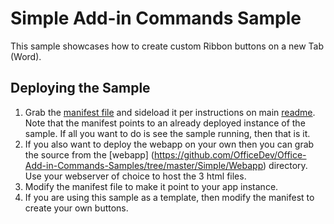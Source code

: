# Simple Add-in Commands Sample #
This sample showcases how to create custom Ribbon buttons on a new Tab (Word). 

## Deploying the Sample


1. Grab the [manifest file](https://github.com/OfficeDev/Office-Add-in-Commands-Samples/blob/master/Simple/Manifest/SimpleAddin.xml) and sideload it per instructions on main [readme](https://github.com/OfficeDev/Office-Add-in-Commands-Samples/blob/master/README.md). Note that the manifest points to an already deployed instance of the sample. If all you want to do is see the sample running, then that is it. 
2. If you also want to deploy the webapp on your own then you can grab the source from the [webapp] (https://github.com/OfficeDev/Office-Add-in-Commands-Samples/tree/master/Simple/Webapp) directory. Use your webserver of choice to host the 3 html files. 
3. Modify the manifest file to make it point to your app instance.
4. If you are using this sample as a template, then modify the manifest to create your own buttons. 
